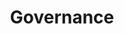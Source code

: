 ---
title: Governance

type: landing

url: "/about"

sections:
  - block: markdown
    content:
      title: Governance
      subtitle:
      text: |-
        Alkemio Foundation (Stichting Alkemio in Dutch) provides additional information regarding the governance of Alkemio Foundation. 

        The board members of Alkemio Foundation are the stewards of Alkemio Holding. They are supported by a Board of Advisors.

        For additional information on the structure of Alkemio, including steward-ownership, please visit the **[Structure](./structure)** page.  
    design:
      # Use a 1-column layout
      columns: "1"
      spacing:
          # Customize the section spacing. Order is top, right, bottom, left.
          padding: ["20px", "0", "20px", "0"]
      background:
          color: white

  - block: markdown
    content:
      title: Stewards
      subtitle: 
      text: |-
        The stewards are currently the co-founders of Alkemio Foundation. The number of stewards will be expanded as the organization grows.
    design:
      # Use a 1-column layout
      columns: "1"
      spacing:
          # Customize the section spacing. Order is top, right, bottom, left.
          padding: ["20px", "40px", "20px", "40px"]
      background:
          color: rgb(241, 244, 245)

  - block: people
    content:
      user_groups:
        - Stewards
  
    design:
      # Show user's social networking links? (true/false)
      show_social: true
      # Show user's interests? (true/false)
      show_interests: false
      # Show user's role?
      show_role: true
      # Show user's organizations/affiliations?
      show_organizations: false
      columns: "1"
      spacing:
        # Customize the section spacing. Order is top, right, bottom, left.
        padding: ["10px", "0", "20px", "0"]
      background:
        color: rgb(241, 244, 245)
      advanced:
        css_style: "text-align: center;"

  - block: markdown
    content:
      title: Board of Advisors
      subtitle: 
      text: |-
        Providing feedback and advice to the stewards in the realization of the vision of Alkemio Foundation. Participation in the Board of Advisors is a voluntary role.
    design:
      # Use a 1-column layout
      columns: "1"
      spacing:
          # Customize the section spacing. Order is top, right, bottom, left.
          padding: ["20px", "40px", "20px", "40px"]
      background:
          color: white

  - block: people
    content:
      user_groups:
        - Board of Advisors
  
    design:
      # Show user's social networking links? (true/false)
      show_social: true
      # Show user's interests? (true/false)
      show_interests: false
      # Show user's role?
      show_role: true
      # Show user's organizations/affiliations?
      show_organizations: true
      columns: "1"
      spacing:
        # Customize the section spacing. Order is top, right, bottom, left.
        padding: ["10px", "0", "20px", "0"]
      background:
        color: white
      advanced:
        css_style: "text-align: center;"
      
  - block: markdown
    content:
      title: 
      subtitle: 
      text: |-
        <p align="center">
        Alkemio Foundation oversees the development of the Alkemio platform. 
        </p>
        <p align="center">
        Please visit the <b><a href="https://welcome.alkem.io/team/">Alkemio team page</a></b> for additional information about the team realizing the Alkemio vision, as well as for open vacancies.  
        </p>
    design:
      # Use a 1-column layout
      columns: "1"
      spacing:
          # Customize the section spacing. Order is top, right, bottom, left.
          padding: ["20px", "40px", "20px", "40px"]
      background:
          color: rgb(241, 244, 245)
---